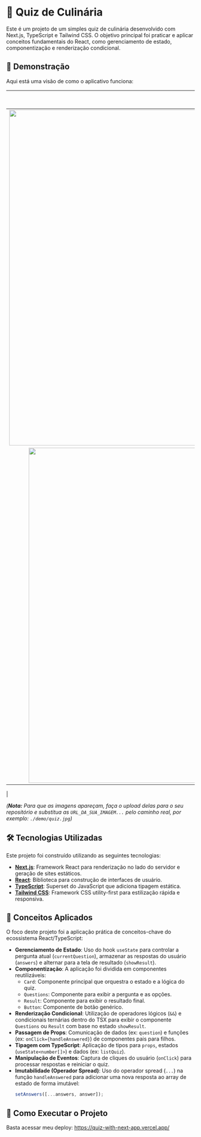 # 🍳 Quiz de Culinária

Este é um projeto de um simples quiz de culinária desenvolvido com Next.js, TypeScript e Tailwind CSS. O objetivo principal foi praticar e aplicar conceitos fundamentais do React, como gerenciamento de estado, componentização e renderização condicional.

## 📸 Demonstração

Aqui está uma visão de como o aplicativo funciona:

| Tela de Pergunta | Tela de Resultado |
| :---: | :---: |
| <img width="1136" height="897" alt="image" src="https://github.com/user-attachments/assets/26774974-d02c-4cb6-ba85-57a96caf45c5" />
| <img width="1033" height="896" alt="image" src="https://github.com/user-attachments/assets/254d2804-fa4d-498d-86b8-7532fc4ce043" />
|

*(**Nota:** Para que as imagens apareçam, faça o upload delas para o seu repositório e substitua as `URL_DA_SUA_IMAGEM...` pelo caminho real, por exemplo: `./demo/quiz.jpg`)*

## 🛠️ Tecnologias Utilizadas

Este projeto foi construído utilizando as seguintes tecnologias:

* **[Next.js](https://nextjs.org/)**: Framework React para renderização no lado do servidor e geração de sites estáticos.
* **[React](https://reactjs.org/)**: Biblioteca para construção de interfaces de usuário.
* **[TypeScript](https://www.typescriptlang.org/)**: Superset do JavaScript que adiciona tipagem estática.
* **[Tailwind CSS](https://tailwindcss.com/)**: Framework CSS utility-first para estilização rápida e responsiva.

## 🧠 Conceitos Aplicados

O foco deste projeto foi a aplicação prática de conceitos-chave do ecossistema React/TypeScript:

* **Gerenciamento de Estado**: Uso do hook `useState` para controlar a pergunta atual (`currentQuestion`), armazenar as respostas do usuário (`answers`) e alternar para a tela de resultado (`showResult`).
* **Componentização**: A aplicação foi dividida em componentes reutilizáveis:
    * `Card`: Componente principal que orquestra o estado e a lógica do quiz.
    * `Questions`: Componente para exibir a pergunta e as opções.
    * `Result`: Componente para exibir o resultado final.
    * `Button`: Componente de botão genérico.
* **Renderização Condicional**: Utilização de operadores lógicos (`&&`) e condicionais ternárias dentro do TSX para exibir o componente `Questions` ou `Result` com base no estado `showResult`.
* **Passagem de Props**: Comunicação de dados (ex: `question`) e funções (ex: `onClick={handleAnswered}`) de componentes pais para filhos.
* **Tipagem com TypeScript**: Aplicação de tipos para `props`, estados (`useState<number[]>`) e dados (ex: `listQuiz`).
* **Manipulação de Eventos**: Captura de cliques do usuário (`onClick`) para processar respostas e reiniciar o quiz.
* **Imutabilidade (Operador Spread)**: Uso do operador spread (`...`) na função `handleAnswered` para adicionar uma nova resposta ao array de estado de forma imutável:
    ```typescript
    setAnswers([...answers, answer]);
    ```

## 🚀 Como Executar o Projeto

Basta acessar meu deploy: https://quiz-with-next-app.vercel.app/
